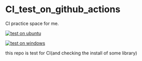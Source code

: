 # CI_test_on_github_actions
CI practice space for me.

[![test on ubuntu](https://github.com/aluminium8/CI_test_on_github_actions/actions/workflows/ubuntu.yml/badge.svg)](https://github.com/aluminium8/CI_test_on_github_actions/actions/workflows/ubuntu.yml)

[![test on windows](https://github.com/aluminium8/CI_test_on_github_actions/actions/workflows/windows.yml/badge.svg)](https://github.com/aluminium8/CI_test_on_github_actions/actions/workflows/windows.yml)

this repo is test for CI(and checking the install of some library)